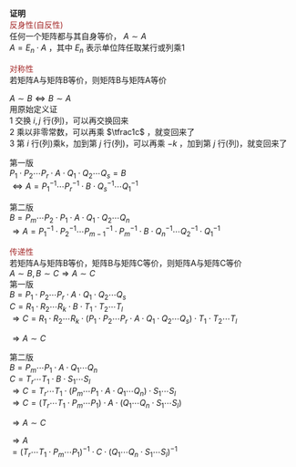 **证明**  
<font color=brown>反身性(自反性)</font>  
任何一个矩阵都与其自身等价， $A\sim A$  
$A=E_n\cdot A$ ，其中 $E_n$ 表示单位阵任取某行或列乘1  
  
<font color=brown>对称性</font>  
若矩阵A与矩阵B等价，则矩阵B与矩阵A等价  
  
$A\sim B\Leftrightarrow B\sim  A$  
用原始定义证  
1 交换 $i,j$ 行(列)，可以再交换回来  
2 乘以非零常数，可以再乘 $\tfrac1c$ ，就变回来了  
3 第 $i$ 行(列)乘k，加到第 $j$ 行(列)，可以再乘 $-k$ ，加到第 $j$ 行(列)，就变回来了  
  
第一版  
$P_1\cdot P_2\cdots P_r\cdot A\cdot Q_1\cdot Q_2\cdots Q_s=B$  
$\Leftrightarrow A=P_1^{-1}\cdots P_r^{-1}\cdot B\cdot Q_s^{-1}\cdots Q_1^{-1}$  
  
第二版  
$B=P_m\cdots P_2\cdot P_1\cdot A\cdot Q_1\cdot Q_2\cdots Q_n$  
$\Rightarrow A=P_1^{-1}\cdot P_2^{-1}\cdots P_{m-1}^{-1}\cdot P_m^{-1}\cdot B\cdot Q_n^{-1}\cdots Q_2^{-1}\cdot Q_1^{-1}$  
  
<font color=brown>传递性</font>  
若矩阵A与矩阵B等价，矩阵B与矩阵C等价，则矩阵A与矩阵C等价  
$A\sim B, B\sim C\Rightarrow A\sim C$  
第一版  
$B=P_1\cdot P_2\cdots P_r\cdot A\cdot Q_1\cdot Q_2\cdots Q_s$  
$C=R_1\cdot R_2\cdots R_k\cdot B\cdot T_1\cdot T_2\cdots T_l$  
$\Rightarrow C=R_1\cdot R_2\cdots R_k\cdot (P_1\cdot P_2\cdots P_r\cdot A\cdot Q_1\cdot Q_2\cdots Q_s)\cdot T_1\cdot T_2\cdots T_l$  
  
$\Rightarrow A\sim C$  
  
第二版  
$B=P_m\cdots P_1\cdot A\cdot Q_1\cdots Q_n$  
$C=T_r\cdots T_1\cdot B\cdot S_1\cdots S_l$  
$\Rightarrow C=T_r\cdots T_1\cdot  
(P_m\cdots P_1\cdot A\cdot Q_1\cdots Q_n)  
\cdot S_1\cdots S_l$  
$\Rightarrow C=(T_r\cdots T_1\cdot  
P_m\cdots P_1)\cdot A\cdot (Q_1\cdots Q_n  
\cdot S_1\cdots S_l)$  
  
$\Rightarrow A\sim C$  
  
$\Rightarrow A$  
$=(T_r\cdots T_1\cdot  
P_m\cdots P_1)^{-1}\cdot C\cdot(Q_1\cdots Q_n  
\cdot S_1\cdots S_l)^{-1}$  
  

